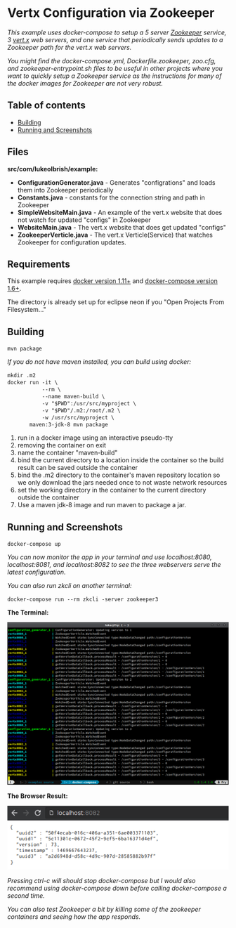 # Vertx Configuration via Zookeeper

_This example uses docker-compose to setup a 5 server
[Zookeeper](https://zookeeper.apache.org/) service, 3 [vert.x](http://vertx.io/)
web servers, and one service that periodically sends updates to a Zookeeper path
for the vert.x web servers._

_You might find the docker-compose.yml, Dockerfile.zookeeper, zoo.cfg, and
zookeeper-entrypoint.sh files to be useful in other projects where you want to
quickly setup a Zookeeper service as the instructions for many of the docker
images for Zookeeper are not very robust._

## Table of contents

  * [Building](#building)
  * [Running and Screenshots](#running-and-screenshots)

## Files

__src/com/lukeolbrish/example:__
* __ConfigurationGenerator.java__ - Generates "configrations" and loads them into Zookeeper periodically
* __Constants.java__ - constants for the connection string and path in Zookeeper
* __SimpleWebsiteMain.java__ - An example of the vert.x website that does not watch for updated "configs" in Zookeeper
* __WebsiteMain.java__ - The vert.x website that does get updated "configs"
* __ZookeeperVerticle.java__ - The vert.x Verticle(Service) that watches Zookeeper for configuration updates.

## Requirements

This example requires [docker version 1.11+](https://www.docker.com/) and
[docker-compose version 1.6+](https://docs.docker.com/compose/).

The directory is already set up for eclipse neon if you "Open Projects From
Filesystem..."

## Building

```shell
mvn package
```

_If you do not have maven installed, you can build using docker:_

```shell
mkdir .m2
docker run -it \
           --rm \
           --name maven-build \
           -v "$PWD":/usr/src/myproject \
           -v "$PWD"/.m2:/root/.m2 \
           -w /usr/src/myproject \
       maven:3-jdk-8 mvn package
```

1. run in a docker image using an interactive pseudo-tty
2. removing the container on exit
3. name the container "maven-build"
4. bind the current directory to a location inside the container so the build result can be saved outside the container
5. bind the .m2 directory to the container's maven repository location so we only download the jars needed once to not waste network resources
6. set the working directory in the container to the current directory outside the container
7. Use a maven jdk-8 image and run maven to package a jar.

## Running and Screenshots

```shell
docker-compose up
```

_You can now monitor the app in your terminal and use localhost:8080,
localhost:8081, and localhost:8082 to see the three webservers serve the latest
configuration._

_You can also run zkcli on another terminal:_

```shell
docker-compose run --rm zkcli -server zookeeper3
```

__The Terminal:__

![terminal](./docs/terminal.png)

__The Browser Result:__

![browser](./docs/browser.png)

_Pressing ctrl-c will should stop docker-compose but I would also recommend
using docker-compose down before calling docker-compose a second time._

_You can also test Zookeeper a bit by killing some of the zookeeper containers
and seeing how the app responds._

